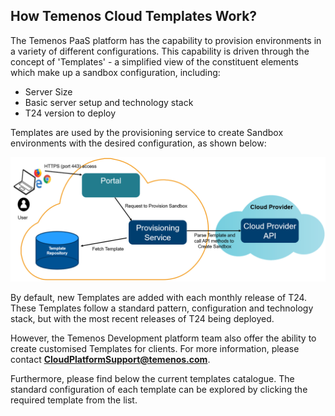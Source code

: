 <script src="https://ajax.googleapis.com/ajax/libs/jquery/3.2.1/jquery.min.js"></script>
<script type="text/javascript" language="javascript" src="./scripts/getTemplates.js"></script>
<script type="text/javascript" language="javascript" src="./scripts/getTemplateDetails.js"></script>
<script type="text/javascript" language="javascript" src="./scripts/js-yaml.min.js"></script>

## **How Temenos Cloud Templates Work?**

The Temenos PaaS platform has the capability to provision environments in a variety of different configurations. This capability is driven through the concept of 'Templates' - a simplified view of the constituent elements which make up a sandbox configuration, including:

-   Server Size
-   Basic server setup and technology stack
-   T24 version to deploy

Templates are used by the provisioning service to create Sandbox environments with the desired configuration, as shown below:

![](./images/sandbox-templates.png)

By default, new Templates are added with each monthly release of T24. These Templates follow a standard pattern, configuration and technology stack, but with the most recent releases of T24 being deployed.

However, the Temenos Development platform team also offer the ability to create customised Templates for clients. For more information, please contact **CloudPlatformSupport@temenos.com**.

Furthermore, please find below the current templates catalogue. The standard configuration of each template can be explored by clicking the required template from the list.

<ul id="templatesList" class="list-unstyled">
</ul>
